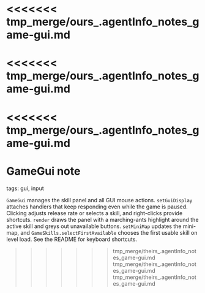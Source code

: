 <<<<<<< tmp_merge/ours_.agentInfo_notes_game-gui.md
=======
<<<<<<< tmp_merge/ours_.agentInfo_notes_game-gui.md
=======
<<<<<<< tmp_merge/ours_.agentInfo_notes_game-gui.md
=======
# GameGui note

tags: gui, input

`GameGui` manages the skill panel and all GUI mouse actions. `setGuiDisplay` attaches handlers that keep responding even while the game is paused. Clicking adjusts release rate or selects a skill, and right-clicks provide shortcuts. `render` draws the panel with a marching-ants highlight around the active skill and greys out unavailable buttons. `setMiniMap` updates the mini-map, and `GameSkills.selectFirstAvailable` chooses the first usable skill on level load. See the README for keyboard shortcuts.
>>>>>>> tmp_merge/theirs_.agentInfo_notes_game-gui.md
>>>>>>> tmp_merge/theirs_.agentInfo_notes_game-gui.md
>>>>>>> tmp_merge/theirs_.agentInfo_notes_game-gui.md
